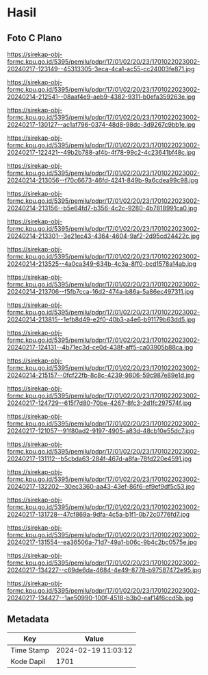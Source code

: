 # Hasil

## Foto C Plano

https://sirekap-obj-formc.kpu.go.id/5395/pemilu/pdpr/17/01/02/20/23/1701022023002-20240217-123149--45313305-3eca-4ca1-ac55-cc24003fe871.jpg

https://sirekap-obj-formc.kpu.go.id/5395/pemilu/pdpr/17/01/02/20/23/1701022023002-20240214-212541--08aaf4e9-aeb9-4382-9311-b0efa359263e.jpg

https://sirekap-obj-formc.kpu.go.id/5395/pemilu/pdpr/17/01/02/20/23/1701022023002-20240217-130127--ac1af796-0374-48d8-98dc-3d9267c9bb1e.jpg

https://sirekap-obj-formc.kpu.go.id/5395/pemilu/pdpr/17/01/02/20/23/1701022023002-20240217-122421--49b2b788-af4b-4f78-99c2-4c23641bf48c.jpg

https://sirekap-obj-formc.kpu.go.id/5395/pemilu/pdpr/17/01/02/20/23/1701022023002-20240214-213056--f70c6673-46fd-4241-849b-9a6cdea99c98.jpg

https://sirekap-obj-formc.kpu.go.id/5395/pemilu/pdpr/17/01/02/20/23/1701022023002-20240214-213156--b5e64fd7-b356-4c2c-9280-4b7818991ca0.jpg

https://sirekap-obj-formc.kpu.go.id/5395/pemilu/pdpr/17/01/02/20/23/1701022023002-20240214-213301--3e21ec43-4364-4604-9af2-2d95cd24422c.jpg

https://sirekap-obj-formc.kpu.go.id/5395/pemilu/pdpr/17/01/02/20/23/1701022023002-20240214-213525--4a0ca349-634b-4c3a-8ff0-bcd1578a14ab.jpg

https://sirekap-obj-formc.kpu.go.id/5395/pemilu/pdpr/17/01/02/20/23/1701022023002-20240214-213706--f5fb7cca-16d2-474a-b86a-5a86ec497311.jpg

https://sirekap-obj-formc.kpu.go.id/5395/pemilu/pdpr/17/01/02/20/23/1701022023002-20240214-213815--1efb8d49-e2f0-40b3-a4e6-b91179b63dd5.jpg

https://sirekap-obj-formc.kpu.go.id/5395/pemilu/pdpr/17/01/02/20/23/1701022023002-20240217-124131--4b71ec3d-ce0d-438f-aff5-ca03905b88ca.jpg

https://sirekap-obj-formc.kpu.go.id/5395/pemilu/pdpr/17/01/02/20/23/1701022023002-20240214-215157--0fcf22fb-8c8c-4239-9806-59c987e89e1d.jpg

https://sirekap-obj-formc.kpu.go.id/5395/pemilu/pdpr/17/01/02/20/23/1701022023002-20240217-124729--615f7d80-70be-4267-8fc3-2d1fc297574f.jpg

https://sirekap-obj-formc.kpu.go.id/5395/pemilu/pdpr/17/01/02/20/23/1701022023002-20240217-121057--91f80ad2-9197-4905-a83d-48cb10e55dc7.jpg

https://sirekap-obj-formc.kpu.go.id/5395/pemilu/pdpr/17/01/02/20/23/1701022023002-20240217-131112--b5cbda63-284f-467d-a8fa-78fd220e4591.jpg

https://sirekap-obj-formc.kpu.go.id/5395/pemilu/pdpr/17/01/02/20/23/1701022023002-20240217-132202--30ec3360-aa43-43ef-86f6-ef9ef9df5c53.jpg

https://sirekap-obj-formc.kpu.go.id/5395/pemilu/pdpr/17/01/02/20/23/1701022023002-20240217-131728--47cf869a-9dfa-4c5a-b1f1-0b72c0776fd7.jpg

https://sirekap-obj-formc.kpu.go.id/5395/pemilu/pdpr/17/01/02/20/23/1701022023002-20240217-131554--ea36506a-71d7-49a1-b06c-9b4c2bc0575e.jpg

https://sirekap-obj-formc.kpu.go.id/5395/pemilu/pdpr/17/01/02/20/23/1701022023002-20240217-134227--c69de6da-4684-4e49-8778-b97587472e95.jpg

https://sirekap-obj-formc.kpu.go.id/5395/pemilu/pdpr/17/01/02/20/23/1701022023002-20240217-134427--1ae50990-100f-4518-b3b0-eaf14f6ccd5b.jpg


## Metadata

| Key        | Value               |
| ---------- | ------------------- |
| Time Stamp | 2024-02-19 11:03:12 |
| Kode Dapil | 1701                |



